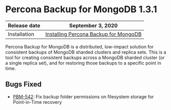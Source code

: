 # Percona Backup for MongoDB 1.3.1

| Release date | September 3, 2020  |
|------------- | ---------------|
| Installation | [Installing Percona Backup for MongoDB](../installation.md) |


Percona Backup for MongoDB is a distributed, low-impact solution for consistent backups of MongoDB
sharded clusters and replica sets. This is a tool for creating consistent backups
across a MongoDB sharded cluster (or a single replica set), and for restoring
those backups to a specific point in time.

## Bugs Fixed

* [PBM-542](https://jira.percona.com/browse/PBM-542): Fix backup folder permissions on filesystem storage for Point-in-Time recovery
